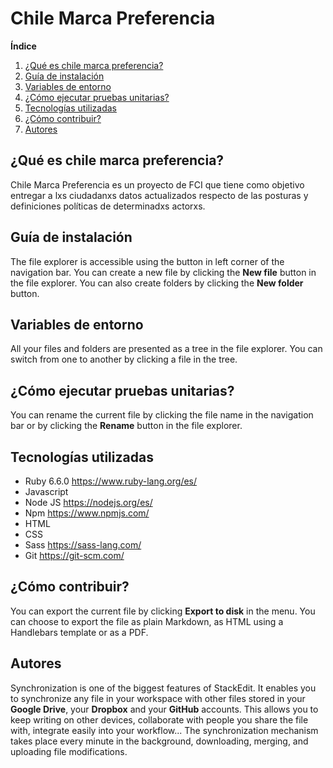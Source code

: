 # Chile Marca Preferencia

**Índice**
1.  [¿Qué es chile marca preferencia?](#id1)
2. [Guía de instalación](#id2)
3. [Variables de entorno](#id3)
4. [¿Cómo ejecutar pruebas unitarias?](#id4)
5. [Tecnologías utilizadas](#id5)
6. [¿Cómo contribuir?](#id5)
7. [Autores](#id6)


## ¿Qué es chile marca preferencia?<a name="id1"></a>

Chile Marca Preferencia es un proyecto de FCI que tiene como objetivo entregar a lxs ciudadanxs datos actualizados respecto de las posturas y definiciones políticas de determinadxs actorxs.

## Guía de instalación<a name="id2"></a>

The file explorer is accessible using the button in left corner of the navigation bar. You can create a new file by clicking the **New file** button in the file explorer. You can also create folders by clicking the **New folder** button.

## Variables de entorno<a name="id3"></a>

All your files and folders are presented as a tree in the file explorer. You can switch from one to another by clicking a file in the tree.

## ¿Cómo ejecutar pruebas unitarias?<a name="id4"></a>

You can rename the current file by clicking the file name in the navigation bar or by clicking the **Rename** button in the file explorer.

## Tecnologías utilizadas<a name="id5"></a>

- Ruby 6.6.0 https://www.ruby-lang.org/es/
- Javascript
- Node JS https://nodejs.org/es/
- Npm https://www.npmjs.com/
- HTML
- CSS
- Sass https://sass-lang.com/
- Git https://git-scm.com/


## ¿Cómo contribuir?<a name="id6"></a>

You can export the current file by clicking **Export to disk** in the menu. You can choose to export the file as plain Markdown, as HTML using a Handlebars template or as a PDF.


## Autores<a name="id7"></a>

Synchronization is one of the biggest features of StackEdit. It enables you to synchronize any file in your workspace with other files stored in your **Google Drive**, your **Dropbox** and your **GitHub** accounts. This allows you to keep writing on other devices, collaborate with people you share the file with, integrate easily into your workflow... The synchronization mechanism takes place every minute in the background, downloading, merging, and uploading file modifications.
